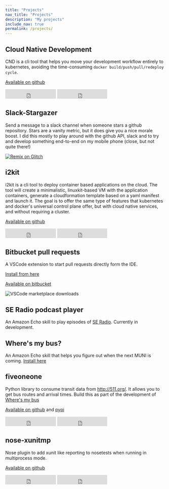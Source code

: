 ```yaml
---
title: "Projects"
nav_title: "Projects"
description: "My projects"
include_nav: true
permalink: /projects/
---
```


## Cloud Native Development
CND is a cli tool that helps you move your development workflow entirely to kubernetes, avoiding the time-consuming `docker build/push/pull/redeploy cycle`. 

[Available on github](https://github.com/okteto/cnd)

<iframe src="https://ghbtns.com/github-btn.html?user=okteto&repo=cnd&type=star&count=true&size=large" frameborder="0" scrolling="0" width="160px" height="30px"></iframe> 

<iframe src="https://ghbtns.com/github-btn.html?user=okteto&repo=cnd&type=fork&count=true&size=large" frameborder="0" scrolling="0" width="158px" height="30px"></iframe>

## Slack-Stargazer

Send a message to a slack channel when someone stars a github repository. Stars are a vanity metric, but it does give you a nice morale boost. I did this mostly to play around with the github API, slack and to try and develop something end-to-end on my mobile phone (close, but not quite there!)

[![Remix on Glitch](https://cdn.glitch.com/2703baf2-b643-4da7-ab91-7ee2a2d00b5b%2Fremix-button.svg)](https://glitch.com/edit/#!/remix/slack-stargazer)

## i2kit

i2kit is a cli tool to deploy container based applications on the cloud. The tool will create a minimalistic, linuxkit-based VM with the application containers, generate a cloudformation template based on a yaml manifest and launch it. The goal is to offer the same type of features that kubernetes and docker's universal control plane offer, but with cloud native services, and without requiring a cluster.

[Available on github](https://github.com/pchico83/i2kit)

<iframe src="https://ghbtns.com/github-btn.html?user=pchico83&repo=i2kit&type=star&count=true&size=large" frameborder="0" scrolling="0" width="160px" height="30px"></iframe> 

<iframe src="https://ghbtns.com/github-btn.html?user=pchico83&repo=i2kit&type=fork&count=true&size=large" frameborder="0" scrolling="0" width="158px" height="30px"></iframe>


## Bitbucket pull requests
A VSCode extension to start pull requests directly form the IDE.

[Install from here](https://marketplace.visualstudio.com/items?itemName=RamiroBerrelleza.bitbucket-pull-requests)

[Available on bitbucket](https://bitbucket.org/rberrelleza/bitbucket-pull-requests)

![VSCode marketplace downloads](https://img.shields.io/visual-studio-marketplace/d/ramiroberrelleza.bitbucket-pull-requests.svg?style=for-the-badge)

## SE Radio podcast player

An Amazon Echo skill to play episodes of [SE Radio](http://www.se-radio.net).
Currently in development.


## Where's my bus?

An Amazon Echo skill that helps you figure out when the next MUNI is coming.
[Install here](http://alexa.amazon.com/spa/index.html#skills/dp/B06WD8FQL1/?ref=skill_dsk_skb_sr_0)

## fiveoneone

Python library to consume transit data from http://511.org/. It allows you to get bus routes and arrival times. Build this as part of the development of [Where's my bus](#wheres-my-bus)

[Available on github](https://github.com/rberrelleza/511-transit) and [pypi](https://pypi.python.org/pypi/fiveoneone)

<iframe src="https://ghbtns.com/github-btn.html?user=rberrelleza&repo=511-transit&type=star&count=true&size=large" frameborder="0" scrolling="0" width="160px" height="30px"></iframe> 

<iframe src="https://ghbtns.com/github-btn.html?user=rberrelleza&repo=511-transit&type=fork&count=true&size=large" frameborder="0" scrolling="0" width="158px" height="30px"></iframe>

## nose-xunitmp

Nose plugin to add xunit like reporting to nosetests when running in multiprocess mode.

[Available on github](https://github.com/rberrelleza/nose-xunitmp)

<iframe src="https://ghbtns.com/github-btn.html?user=rberrelleza&repo=nose-xunitmp&type=star&count=true&size=large" frameborder="0" scrolling="0" width="160px" height="30px"></iframe> 

<iframe src="https://ghbtns.com/github-btn.html?user=rberrelleza&repo=nose-xunitmp&type=fork&count=true&size=large" frameborder="0" scrolling="0" width="158px" height="30px"></iframe>
